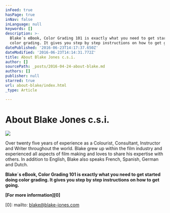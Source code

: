 ```yaml
---
inFeed: true
hasPage: true
inNav: false
inLanguage: null
keywords: []
description: >-
  Blake´s eBook, Color Grading 101 is exactly what you need to get started doing
  color grading. It gives you step by step instructions on how to get going.
datePublished: '2016-06-23T14:17:37.650Z'
dateModified: '2016-06-23T14:14:31.772Z'
title: About Blake Jones c.s.i.
author: []
sourcePath: _posts/2016-04-24-about-blake.md
authors: []
publisher: null
starred: true
url: about-blake/index.html
_type: Article

---
```

# About Blake Jones c.s.i.
![](https://the-grid-user-content.s3-us-west-2.amazonaws.com/77e34c3b-244e-4d5f-958c-063d0df30670.jpg)

Over twenty five years of experience as a Colourist, Consultant, Instructor and Writer throughout the world. Blake grew up within the film industry and experienced all aspects of film making and loves to share his expertise with others. In addition to English, Blake also speaks French, Spanish, German and Dutch.

**Blake´s eBook, Color Grading 101 is exactly what you need to get started doing color grading. It gives you step by step instructions on how to get going.**

**[For more information][0]**

[0]: mailto: blake@blake-jones.com